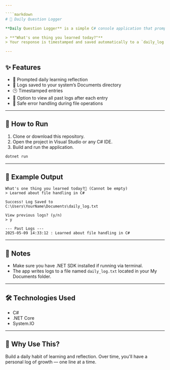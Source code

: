 ```yaml
---

````markdown
# 📓 Daily Question Logger

**Daily Question Logger** is a simple C# console application that prompts you to reflect on your day by answering:

> **"What's one thing you learned today?"**  
> Your response is timestamped and saved automatically to a `daily_log.txt` file in your **My Documents** folder.

---
```


## ✨ Features

- 📝 Prompted daily learning reflection  
- 📁 Logs saved to your system’s Documents directory  
- 🕒 Timestamped entries  
- 📜 Option to view all past logs after each entry  
- 🔐 Safe error handling during file operations  

---

## 🚀 How to Run

1. Clone or download this repository.
2. Open the project in Visual Studio or any C# IDE.
3. Build and run the application.

```bash
dotnet run
````

---

## 📄 Example Output

```
What's one thing you learned today?📝 (Cannot be empty)
> Learned about file handling in C#

Success! Log Saved to 
C:\Users\YourName\Documents\daily_log.txt

View previous logs? (y/n)
> y

--- Past Logs ---
2025-05-09 14:33:12 : Learned about file handling in C#
```

---

## 📌 Notes

* Make sure you have .NET SDK installed if running via terminal.
* The app writes logs to a file named `daily_log.txt` located in your My Documents folder.

---

## 🛠️ Technologies Used

* C#
* .NET Core
* System.IO

---

## 🤔 Why Use This?

Build a daily habit of learning and reflection. Over time, you'll have a personal log of growth — one line at a time.

```


```

